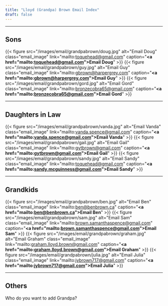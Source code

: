 ```yaml
---
title: "Lloyd (Grandpa) Brown Email Index"
draft: false
---
```

---

## Sons
{{< figure src="/images/email/grandpabrown/doug.jpg" alt="Email Doug" class="email_image" link="mailto:toquehead@gmail.com" caption="<b><a href=\"mailto:toquehead@gmail.com\">Email Doug</a></b>" >}}
{{< figure src="/images/email/grandpabrown/guy.jpg" alt="Email Guy" class="email_image" link="mailto:gbrown@harpergrey.com" caption="<b><a href=\"mailto:gbrown@harpergrey.com\">Email Guy</a></b>" >}}
{{< figure src="/images/email/grandpabrown/gord.jpg" alt="Email Gord" class="email_image" link="mailto:bronzecobra65@gmail.com" caption="<b><a href=\"mailto:bronzecobra65@gmail.com\">Email Gord</a></b>" >}}

---

## Daughters in Law
{{< figure src="/images/email/grandpabrown/vanda.jpg" alt="Email Vanda" class="email_image" link="mailto:vanda.spence@gmail.com" caption="<b><a href=\"mailto:vanda.spence@gmail.com\">Email Vanda</a></b>" >}}
{{< figure src="/images/email/grandpabrown/gail.jpg" alt="Email Gail" class="email_image" link="mailto:gytbrown@gmail.com" caption="<b><a href=\"mailto:gytbrown@gmail.com\">Email Gail</a></b>" >}}
{{< figure src="/images/email/grandpabrown/sandy.jpg" alt="Email Sandy" class="email_image" link="mailto:toquehead@gmail.com" caption="<b><a href=\"mailto:sandy.mcguinness@gmail.com\">Email Sandy</a></b>" >}}

---

## Grandkids
{{< figure src="/images/email/grandpabrown/ben.jpg" alt="Email Ben" class="email_image" link="mailto:ben@benbrown.ca" caption="<b><a href=\"mailto:ben@benbrown.ca\">Email Ben</a></b>" >}}
{{< figure src="/images/email/grandpabrown/sam.jpg" alt="Email Sam" class="email_image" link="mailto:brown.samanthaspence@gmail.com" caption="<b><a href=\"mailto:brown.samanthaspence@gmail.com\">Email Sam</a></b>" >}}
{{< figure src="/images/email/grandpabrown/graham.jpg" alt="Email Graham" class="email_image" link="mailto:graham.lloyd.brown@gmail.com" caption="<b><a href=\"mailto:graham.lloyd.brown@gmail.com\">Email Graham</a></b>" >}}
{{< figure src="/images/email/grandpabrown/julia.jpg" alt="Email Julia" class="email_image" link="mailto:jybrown717@gmail.com" caption="<b><a href=\"mailto:jybrown717@gmail.com\">Email Julia</a></b>" >}}

---

## Others

Who do you want to add Grandpa?

